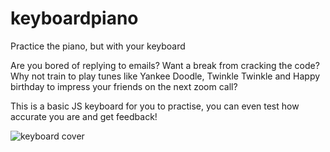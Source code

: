 # keyboardpiano
Practice the piano, but with your keyboard

Are you bored of replying to emails? Want a break from cracking the code? Why not train to play tunes like Yankee Doodle, Twinkle Twinkle and Happy birthday to impress your friends on the next zoom call?

This is a basic JS keyboard for you to practise, you can even test how accurate you are and get feedback!

![keyboard cover](https://github.com/negomi-e/keyboardpiano/blob/master/Keyboard_cover.jpg?raw=true)
